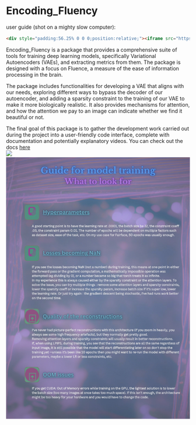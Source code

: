 # Encoding_Fluency 
user guide (shot on a mighty slow computer): 
```html
<div style="padding:56.25% 0 0 0;position:relative;"><iframe src="https://player.vimeo.com/video/846560884?badge=0&amp;autopause=0&amp;player_id=0&amp;app_id=58479" frameborder="0" allow="autoplay; fullscreen; picture-in-picture" allowfullscreen style="position:absolute;top:0;left:0;width:100%;height:100%;" title="Untitled"></iframe></div><script src="https://player.vimeo.com/api/player.js"></script>
```


Encoding_Fluency is a package that provides a comprehensive suite of tools for training deep learning models, specifically Variational Autoencoders (VAEs), and extracting metrics from them. The package is designed with a focus on Fluence, a measure of the ease of information processing in the brain.

The package includes functionalities for developing a VAE that aligns with our needs, exploring different ways to bypass the decoder of our autoencoder, and adding a sparsity constraint to the training of our VAE to make it more biologically realistic. It also provides mechanisms for attention, and how the attention we pay to an image can indicate whether we find it beautiful or not.

The final goal of this package is to gather the development work carried out during the project into a user-friendly code interface, complete with documentation and potentially explanatory videos. 
You can check out the docs [here](https://encoding-fluence-docs.readthedocs.io/en/latest/)    
![](images/architecture.png)
![](images/guide_entrainement.png)
